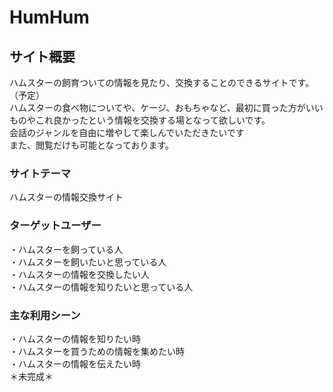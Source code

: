 # HumHum

## サイト概要
ハムスターの飼育ついての情報を見たり、交換することのできるサイトです。（予定）<br>
ハムスターの食べ物についてや、ケージ、おもちゃなど、最初に買った方がいいものやこれ良かったという情報を交換する場となって欲しいです。<br>
会話のジャンルを自由に増やして楽しんでいただきたいです<br>
また、閲覧だけも可能となっております。

### サイトテーマ
ハムスターの情報交換サイト

### ターゲットユーザー
・ハムスターを飼っている人<br>
・ハムスターを飼いたいと思っている人<br>
・ハムスターの情報を交換したい人<br>
・ハムスターの情報を知りたいと思っている人

### 主な利用シーン
・ハムスターの情報を知りたい時<br>
・ハムスターを買うための情報を集めたい時<br>
・ハムスターの情報を伝えたい時<br>
＊未完成＊
